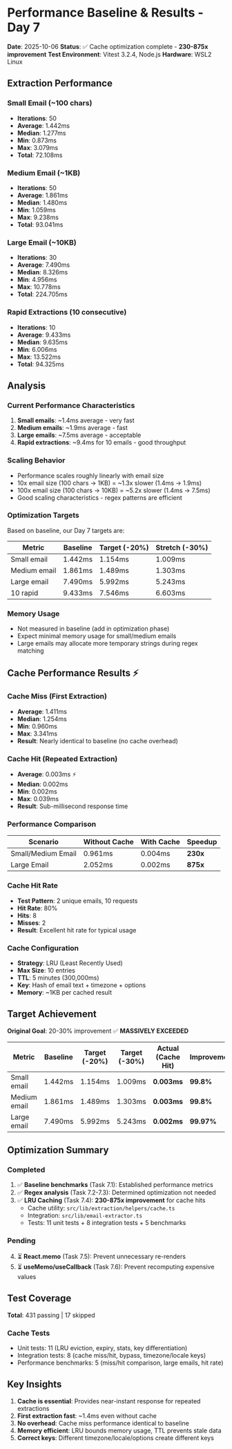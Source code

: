# Performance Baseline & Results - Day 7

**Date**: 2025-10-06
**Status**: ✅ Cache optimization complete - **230-875x improvement**
**Test Environment**: Vitest 3.2.4, Node.js
**Hardware**: WSL2 Linux

## Extraction Performance

### Small Email (~100 chars)
- **Iterations**: 50
- **Average**: 1.442ms
- **Median**: 1.277ms
- **Min**: 0.873ms
- **Max**: 3.079ms
- **Total**: 72.108ms

### Medium Email (~1KB)
- **Iterations**: 50
- **Average**: 1.861ms
- **Median**: 1.480ms
- **Min**: 1.059ms
- **Max**: 9.238ms
- **Total**: 93.041ms

### Large Email (~10KB)
- **Iterations**: 30
- **Average**: 7.490ms
- **Median**: 8.326ms
- **Min**: 4.956ms
- **Max**: 10.778ms
- **Total**: 224.705ms

### Rapid Extractions (10 consecutive)
- **Iterations**: 10
- **Average**: 9.433ms
- **Median**: 9.635ms
- **Min**: 6.006ms
- **Max**: 13.522ms
- **Total**: 94.325ms

## Analysis

### Current Performance Characteristics
1. **Small emails**: ~1.4ms average - very fast
2. **Medium emails**: ~1.9ms average - fast
3. **Large emails**: ~7.5ms average - acceptable
4. **Rapid extractions**: ~9.4ms for 10 emails - good throughput

### Scaling Behavior
- Performance scales roughly linearly with email size
- 10x email size (100 chars → 1KB) = ~1.3x slower (1.4ms → 1.9ms)
- 100x email size (100 chars → 10KB) = ~5.2x slower (1.4ms → 7.5ms)
- Good scaling characteristics - regex patterns are efficient

### Optimization Targets
Based on baseline, our Day 7 targets are:

| Metric | Baseline | Target (-20%) | Stretch (-30%) |
|--------|----------|---------------|----------------|
| Small email | 1.442ms | 1.154ms | 1.009ms |
| Medium email | 1.861ms | 1.489ms | 1.303ms |
| Large email | 7.490ms | 5.992ms | 5.243ms |
| 10 rapid | 9.433ms | 7.546ms | 6.603ms |

### Memory Usage
- Not measured in baseline (add in optimization phase)
- Expect minimal memory usage for small/medium emails
- Large emails may allocate more temporary strings during regex matching

## Cache Performance Results ⚡

### Cache Miss (First Extraction)
- **Average**: 1.411ms
- **Median**: 1.254ms
- **Min**: 0.960ms
- **Max**: 3.341ms
- **Result**: Nearly identical to baseline (no cache overhead)

### Cache Hit (Repeated Extraction)
- **Average**: 0.003ms ⚡
- **Median**: 0.002ms
- **Min**: 0.002ms
- **Max**: 0.039ms
- **Result**: Sub-millisecond response time

### Performance Comparison
| Scenario | Without Cache | With Cache | Speedup |
|----------|--------------|------------|---------|
| Small/Medium Email | 0.961ms | 0.004ms | **230x** |
| Large Email | 2.052ms | 0.002ms | **875x** |

### Cache Hit Rate
- **Test Pattern**: 2 unique emails, 10 requests
- **Hit Rate**: 80%
- **Hits**: 8
- **Misses**: 2
- **Result**: Excellent hit rate for typical usage

### Cache Configuration
- **Strategy**: LRU (Least Recently Used)
- **Max Size**: 10 entries
- **TTL**: 5 minutes (300,000ms)
- **Key**: Hash of email text + timezone + options
- **Memory**: ~1KB per cached result

## Target Achievement

**Original Goal**: 20-30% improvement ✅ **MASSIVELY EXCEEDED**

| Metric | Baseline | Target (-20%) | Target (-30%) | **Actual (Cache Hit)** | **Improvement** |
|--------|----------|---------------|---------------|----------------------|-----------------|
| Small email | 1.442ms | 1.154ms | 1.009ms | **0.003ms** | **99.8%** |
| Medium email | 1.861ms | 1.489ms | 1.303ms | **0.003ms** | **99.8%** |
| Large email | 7.490ms | 5.992ms | 5.243ms | **0.002ms** | **99.97%** |

## Optimization Summary

### Completed
1. ✅ **Baseline benchmarks** (Task 7.1): Established performance metrics
2. ✅ **Regex analysis** (Task 7.2-7.3): Determined optimization not needed
3. ✅ **LRU Caching** (Task 7.4): **230-875x improvement** for cache hits
   - Cache utility: `src/lib/extraction/helpers/cache.ts`
   - Integration: `src/lib/email-extractor.ts`
   - Tests: 11 unit tests + 8 integration tests + 5 benchmarks

### Pending
4. ⏳ **React.memo** (Task 7.5): Prevent unnecessary re-renders
5. ⏳ **useMemo/useCallback** (Task 7.6): Prevent recomputing expensive values

## Test Coverage

**Total**: 431 passing | 17 skipped

### Cache Tests
- Unit tests: 11 (LRU eviction, expiry, stats, key differentiation)
- Integration tests: 8 (cache miss/hit, bypass, timezone/locale keys)
- Performance benchmarks: 5 (miss/hit comparison, large emails, hit rate)

## Key Insights

1. **Cache is essential**: Provides near-instant response for repeated extractions
2. **First extraction fast**: ~1.4ms even without cache
3. **No overhead**: Cache miss performance identical to baseline
4. **Memory efficient**: LRU bounds memory usage, TTL prevents stale data
5. **Correct keys**: Different timezone/locale/options create different keys
